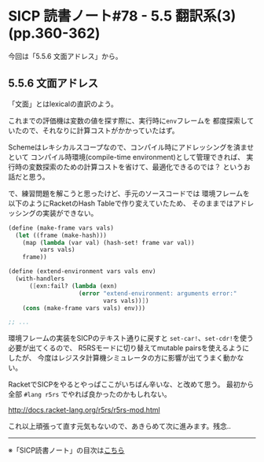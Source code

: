 SICP 読書ノート#78 - 5.5 翻訳系(3) (pp.360-362)
======================================

今回は「5.5.6 文面アドレス」から。

5.5.6 文面アドレス
--------------------------------------
「文面」とはlexicalの直訳のよう。

これまでの評価機は変数の値を探す際に、実行時に`env`フレームを
都度探索していたので、それなりに計算コストがかかっていたはず。

Schemeはレキシカルスコープなので、コンパイル時にアドレッシングを済ませといて
コンパイル時環境(compile-time environment)として管理できれば、
実行時の変数探索のための計算コストを省けて、最適化できるのでは？
というお話だと思う。

で、練習問題を解こうと思ったけど、手元のソースコードでは
環境フレームを以下のようにRacketのHash Tableで作り変えていたため、
そのままではアドレッシングの実装ができない。

```scheme
(define (make-frame vars vals)
  (let ((frame (make-hash)))
	(map (lambda (var val) (hash-set! frame var val))
		 vars vals)
	frame))

(define (extend-environment vars vals env)
  (with-handlers
	  ([exn:fail? (lambda (exn)
					(error "extend-environment: arguments error:"
						   vars vals))])
	(cons (make-frame vars vals) env)))

;; ...
```

環境フレームの実装をSICPのテキスト通りに戻すと
`set-car!`、`set-cdr!`を使う必要が出てくるので、
R5RSモードに切り替えてmutable pairsを使えるようにしたが、
今度はレジスタ計算機シミュレータの方に影響が出てうまく動かない。

RacketでSICPをやるとやっぱここがいちばん辛いな、と改めて思う。
最初から全部 `#lang r5rs` でやれば良かったのかもしれない。

http://docs.racket-lang.org/r5rs/r5rs-mod.html

これ以上頑張って直す元気もないので、あきらめて次に進みます。残念..

--------------------------------

※「SICP読書ノート」の目次は[こちら](/entry/sicp/index)


<script type="text/x-mathjax-config">
  MathJax.Hub.Config({ tex2jax: { inlineMath: [['$','$'], ["\\(","\\)"]] } });
</script>
<script type="text/javascript"
  src="http://cdn.mathjax.org/mathjax/latest/MathJax.js?config=TeX-AMS_HTML">
</script>
<meta http-equiv="X-UA-Compatible" CONTENT="IE=EmulateIE7" />



